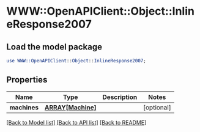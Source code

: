 # WWW::OpenAPIClient::Object::InlineResponse2007

## Load the model package
```perl
use WWW::OpenAPIClient::Object::InlineResponse2007;
```

## Properties
Name | Type | Description | Notes
------------ | ------------- | ------------- | -------------
**machines** | [**ARRAY[Machine]**](Machine.md) |  | [optional] 

[[Back to Model list]](../README.md#documentation-for-models) [[Back to API list]](../README.md#documentation-for-api-endpoints) [[Back to README]](../README.md)



